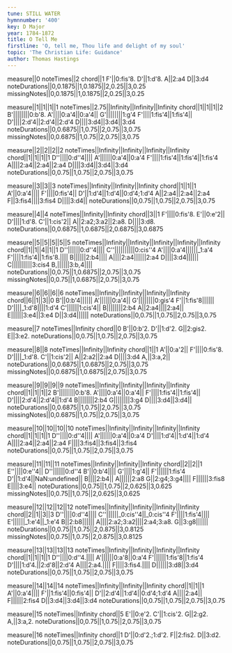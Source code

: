 ```yaml
---
tune: STILL WATER
hymnnumber: '400'
key: D Major
year: 1784-1872
title: O Tell Me
firstline: 'O, tell me, Thou life and delight of my soul'
topic: 'The Christian Life: Guidance'
author: Thomas Hastings
---
```

measure||0
noteTimes||2
chord||1
F'||0:fis'8.
D'||1:d'8.
A||2:a4
D||3:d4
noteDurations||0,0.1875||1,0.1875||2,0.25||3,0.25
missingNotes||0,0.1875||1,0.1875||2,0.25||3,0.25

measure||1||1||1||1
noteTimes||2.75||Infinity||Infinity||Infinity
chord||1||1||1||2
B'||||||||0:b'8.
A'||||0:a'4||0:a'4||
G'||||||||1:g'4
F'||||1:fis'4||1:fis'4||
D'||||2:d'4||2:d'4||2:d'4
D||||3:d4||3:d4||3:d4
noteDurations||0,0.6875||1,0.75||2,0.75||3,0.75
missingNotes||0,0.6875||1,0.75||2,0.75||3,0.75

measure||2||2||2||2
noteTimes||Infinity||Infinity||Infinity||Infinity
chord||1||1||1||1
D''||||0:d''4||||
A'||||||0:a'4||0:a'4
F'||||1:fis'4||1:fis'4||1:fis'4
A||||2:a4||2:a4||2:a4
D||||3:d4||3:d4||3:d4
noteDurations||0,0.75||1,0.75||2,0.75||3,0.75

measure||3||3||3
noteTimes||Infinity||Infinity||Infinity
chord||1||1||1
A'||0:a'4||||
F'||||0:fis'4||
D'||1:d'4||1:d'4||0:d'4;1:d'4
A||2:a4||2:a4||2:a4
F||3:fis4||||3:fis4
D||||3:d4||
noteDurations||0,0.75||1,0.75||2,0.75||3,0.75

measure||4||4
noteTimes||Infinity||Infinity
chord||3||1
F'||||0:fis'8.
E'||0:e'2||
D'||||1:d'8.
C'||1:cis'2||
A||2:a2;3:a2||2:a8.
D||||3:d8.
noteDurations||0,0.6875||1,0.6875||2,0.6875||3,0.6875

measure||5||5||5||5||5
noteTimes||Infinity||Infinity||Infinity||Infinity||Infinity
chord||1||1||4||1||1
D''||||||0:d''4||||
C''||||||||||0:cis''4
A'||||0:a'4||||||_1:a'4
F'||||1:fis'4||1:fis'8.||||
B||||||2:b4||||
A||||2:a4||||||2:a4
D||||3:d4||||||
C||||||||||3:cis4
B,||||||3:b,4||||
noteDurations||0,0.75||1,0.6875||2,0.75||3,0.75
missingNotes||0,0.75||1,0.6875||2,0.75||3,0.75

measure||6||6||6||6
noteTimes||Infinity||Infinity||Infinity||Infinity
chord||6||1||3||0
B'||0:b'4||||||
A'||||||0:a'4||
G'||||||||0:gis'4
F'||1:fis'8||||||
D'||||_1:d'8||||1:d'4
C'||||||1:cis'4||
B||||||||2:b4
A||2:a4||||2:a4||
E||||||3:e4||3:e4
D||3:d4||||||
noteDurations||0,0.75||1,0.75||2,0.75||3,0.75

measure||7
noteTimes||Infinity
chord||0
B'||0:b'2.
D'||1:d'2.
G||2:gis2.
E||3:e2.
noteDurations||0,0.75||1,0.75||2,0.75||3,0.75

measure||8||8
noteTimes||Infinity||Infinity
chord||1||1
A'||0:a'2||
F'||||0:fis'8.
D'||||_1:d'8.
C'||1:cis'2||
A||2:a2||2:a4
D||||3:d4
A,||3:a,2||
noteDurations||0,0.6875||1,0.6875||2,0.75||3,0.75
missingNotes||0,0.6875||1,0.6875||2,0.75||3,0.75

measure||9||9||9||9
noteTimes||Infinity||Infinity||Infinity||Infinity
chord||1||1||1||2
B'||||||||0:b'8.
A'||||0:a'4||0:a'4||
F'||||1:fis'4||1:fis'4||
D'||||2:d'4||2:d'4||1:d'4
B||||||||2:b4
G||||||||3:g4
D||||3:d4||3:d4||
noteDurations||0,0.6875||1,0.75||2,0.75||3,0.75
missingNotes||0,0.6875||1,0.75||2,0.75||3,0.75

measure||10||10||10||10
noteTimes||Infinity||Infinity||Infinity||Infinity
chord||1||1||1||1
D''||||0:d''4||||
A'||||||0:a'4||0:a'4
D'||||1:d'4||1:d'4||1:d'4
A||||2:a4||2:a4||2:a4
F||||3:fis4||3:fis4||3:fis4
noteDurations||0,0.75||1,0.75||2,0.75||3,0.75

measure||11||11||11
noteTimes||Infinity||Infinity||Infinity
chord||2||2||1
E''||||0:e''4||
D''||||||0:d''4
B'||0:b'4||||
G'||||1:g'4||
F'||||||1:fis'4
D'||1:d'4||NaN:undefined||
B||||2:b4||
A||||||2:a8
G||2:g4;3:g4||||
F||||||3:fis8
E||||3:e4||
noteDurations||0,0.75||1,0.75||2,0.625||3,0.625
missingNotes||0,0.75||1,0.75||2,0.625||3,0.625

measure||12||12||12||12
noteTimes||Infinity||Infinity||Infinity||Infinity
chord||2||1||3||3
D''||||0:d''4||||
C''||||||_0:cis''4||_0:cis''4
F'||||1:fis'4||||
E'||||||_1:e'4||_1:e'4
B||2:b8||||||
A||||2:a2;3:a2||||2:a4;3:a8.
G||3:g8||||||
noteDurations||0,0.75||1,0.75||2,0.875||3,0.8125
missingNotes||0,0.75||1,0.75||2,0.875||3,0.8125

measure||13||13||13||13
noteTimes||Infinity||Infinity||Infinity||Infinity
chord||1||1||1||1
D''||||0:d''4.||||
A'||||||0:a'8||0:a'4
F'||||||1:fis'8||1:fis'4
D'||||1:d'4.||2:d'8||2:d'4
A||||2:a4.||||
F||||3:fis4.||||
D||||||3:d8||3:d4
noteDurations||0,0.75||1,0.75||2,0.75||3,0.75

measure||14||14||14
noteTimes||Infinity||Infinity||Infinity
chord||1||1||1
A'||0:a'4||||
F'||1:fis'4||0:fis'4||
D'||2:d'4||1:d'4||0:d'4;1:d'4
A||||2:a4||
F||||||2:fis4
D||3:d4||3:d4||3:d4
noteDurations||0,0.75||1,0.75||2,0.75||3,0.75

measure||15
noteTimes||Infinity
chord||5
E'||0:e'2.
C'||1:cis'2.
G||2:g2.
A,||3:a,2.
noteDurations||0,0.75||1,0.75||2,0.75||3,0.75

measure||16
noteTimes||Infinity
chord||1
D'||0:d'2.;1:d'2.
F||2:fis2.
D||3:d2.
noteDurations||0,0.75||1,0.75||2,0.75||3,0.75

